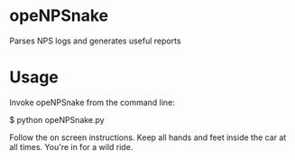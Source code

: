 opeNPSnake
==========

Parses NPS logs and generates useful reports

Usage
=====
Invoke opeNPSnake from the command line:

  $ python opeNPSnake.py
  
Follow the on screen instructions. Keep all hands and feet inside the car at all times. You're in for a wild ride.

